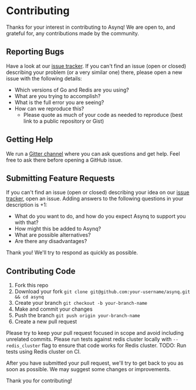 # Contributing

Thanks for your interest in contributing to Asynq!
We are open to, and grateful for, any contributions made by the community.

## Reporting Bugs

Have a look at our [issue tracker](https://github.com/sagilio/asynq/issues). If you can't find an issue (open or closed)
describing your problem (or a very similar one) there, please open a new issue with
the following details:

- Which versions of Go and Redis are you using?
- What are you trying to accomplish?
- What is the full error you are seeing?
- How can we reproduce this?
  - Please quote as much of your code as needed to reproduce (best link to a
    public repository or Gist)

## Getting Help

We run a [Gitter
channel](https://gitter.im/go-asynq/community) where you can ask questions and
get help. Feel free to ask there before opening a GitHub issue.

## Submitting Feature Requests

If you can't find an issue (open or closed) describing your idea on our [issue
tracker](https://github.com/sagilio/asynq/issues), open an issue. Adding answers to the following
questions in your description is +1:

- What do you want to do, and how do you expect Asynq to support you with that?
- How might this be added to Asynq?
- What are possible alternatives?
- Are there any disadvantages?

Thank you! We'll try to respond as quickly as possible.

## Contributing Code

1. Fork this repo
2. Download your fork `git clone git@github.com:your-username/asynq.git && cd asynq`
3. Create your branch `git checkout -b your-branch-name`
4. Make and commit your changes
5. Push the branch `git push origin your-branch-name`
6. Create a new pull request

Please try to keep your pull request focused in scope and avoid including unrelated commits.
Please run tests against redis cluster locally with `--redis_cluster` flag to ensure that code works for Redis cluster. TODO: Run tests using Redis cluster on CI.

After you have submitted your pull request, we'll try to get back to you as soon as possible. We may suggest some changes or improvements.

Thank you for contributing!
